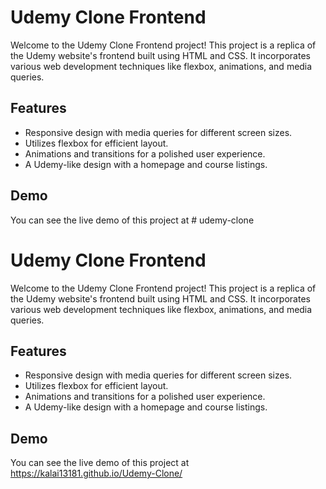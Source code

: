 # Udemy Clone Frontend

Welcome to the Udemy Clone Frontend project! This project is a replica of the Udemy website's frontend built using HTML and CSS. It incorporates various web development techniques like flexbox, animations, and media queries.

## Features

- Responsive design with media queries for different screen sizes.
- Utilizes flexbox for efficient layout.
- Animations and transitions for a polished user experience.
- A Udemy-like design with a homepage and course listings.

## Demo

You can see the live demo of this project at # udemy-clone
# Udemy Clone Frontend

Welcome to the Udemy Clone Frontend project! This project is a replica of the Udemy website's frontend built using HTML and CSS. It incorporates various web development techniques like flexbox, animations, and media queries.

## Features

- Responsive design with media queries for different screen sizes.
- Utilizes flexbox for efficient layout.
- Animations and transitions for a polished user experience.
- A Udemy-like design with a homepage and course listings.

## Demo

You can see the live demo of this project at https://kalai13181.github.io/Udemy-Clone/
